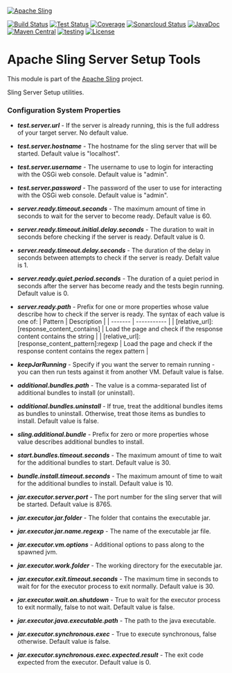 [![Apache Sling](https://sling.apache.org/res/logos/sling.png)](https://sling.apache.org)

&#32;[![Build Status](https://ci-builds.apache.org/job/Sling/job/modules/job/sling-org-apache-sling-testing-serversetup/job/master/badge/icon)](https://ci-builds.apache.org/job/Sling/job/modules/job/sling-org-apache-sling-testing-serversetup/job/master/)&#32;[![Test Status](https://img.shields.io/jenkins/tests.svg?jobUrl=https://ci-builds.apache.org/job/Sling/job/modules/job/sling-org-apache-sling-testing-serversetup/job/master/)](https://ci-builds.apache.org/job/Sling/job/modules/job/sling-org-apache-sling-testing-serversetup/job/master/test/?width=800&height=600)&#32;[![Coverage](https://sonarcloud.io/api/project_badges/measure?project=apache_sling-org-apache-sling-testing-serversetup&metric=coverage)](https://sonarcloud.io/dashboard?id=apache_sling-org-apache-sling-testing-serversetup)&#32;[![Sonarcloud Status](https://sonarcloud.io/api/project_badges/measure?project=apache_sling-org-apache-sling-testing-serversetup&metric=alert_status)](https://sonarcloud.io/dashboard?id=apache_sling-org-apache-sling-testing-serversetup)&#32;[![JavaDoc](https://www.javadoc.io/badge/org.apache.sling/org.apache.sling.testing.serversetup.svg)](https://www.javadoc.io/doc/org.apache.sling/org-apache-sling-testing-serversetup)&#32;[![Maven Central](https://maven-badges.herokuapp.com/maven-central/org.apache.sling/org.apache.sling.testing.serversetup/badge.svg)](https://search.maven.org/#search%7Cga%7C1%7Cg%3A%22org.apache.sling%22%20a%3A%22org.apache.sling.testing.serversetup%22)&#32;[![testing](https://sling.apache.org/badges/group-testing.svg)](https://github.com/apache/sling-aggregator/blob/master/docs/group/testing.md) [![License](https://img.shields.io/badge/License-Apache%202.0-blue.svg)](https://www.apache.org/licenses/LICENSE-2.0)

# Apache Sling Server Setup Tools

This module is part of the [Apache Sling](https://sling.apache.org) project.

Sling Server Setup utilities.


### Configuration System Properties

* __*test.server.url*__  - If the server is already running, this is the full address of your target server. No default value.
* __*test.server.hostname*__ - The hostname for the sling server that will be started.  Default value is "localhost".
* __*test.server.username*__ - The username to use to login for interacting with the OSGi web console.  Default value is "admin".
* __*test.server.password*__  - The password of the user to use for interacting with the OSGi web console.  Default value is "admin".

* __*server.ready.timeout.seconds*__ - The maximum amount of time in seconds to wait for the server to become ready.  Default value is 60. 
* __*server.ready.timeout.initial.delay.seconds*__ - The duration to wait in seconds before checking if the server is ready.  Default value is 0. 
* __*server.ready.timeout.delay.seconds*__ - The duration of the delay in seconds between attempts to check if the server is ready.  Defalt value is 1. 
* __*server.ready.quiet.period.seconds*__ - The duration of a quiet period in seconds after the server has become ready and the tests begin running.  Default value is 0. 
* __*server.ready.path*__ - Prefix for one or more properties whose value describe how to check if the server is ready. The syntax of each value is one of:
     | Pattern | Description |
     | ------- | ----------- |
     | [relative_url]:[response_content_contains] | Load the page and check if the response content contains the string | 
     | [relative_url]:[response_content_pattern]:regexp | Load the page and check if the response content contains the regex pattern | 
* __*keepJarRunning*__ - Specify if you want the server to remain running - you can then run tests against it from another VM.  Default value is false.

* __*additional.bundles.path*__ - The value is a comma-separated list of additional bundles to install (or uninstall).
* __*additional.bundles.uninstall*__ - If true, treat the additional bundles items as bundles to uninstall.  Otherwise, treat those items as bundles to install.  Default value is false.
* __*sling.additional.bundle*__ - Prefix for zero or more properties whose value describes additional bundles to install.
* __*start.bundles.timeout.seconds*__ - The maximum amount of time to wait for the additional bundles to start.  Default value is 30. 
* __*bundle.install.timeout.seconds*__ - The maximum amount of time to wait for the additional bundles to install.  Default value is 10. 

* __*jar.executor.server.port*__ - The port number for the sling server that will be started.  Default value is 8765.
* __*jar.executor.jar.folder*__ - The folder that contains the executable jar. 
* __*jar.executor.jar.name.regexp*__ - The name of the executable jar file. 
* __*jar.executor.vm.options*__ - Additional options to pass along to the spawned jvm. 
* __*jar.executor.work.folder*__ - The working directory for the executable jar. 
* __*jar.executor.exit.timeout.seconds*__ - The maximum time in seconds to wait for for the executor process to exit normally.  Default value is 30. 
* __*jar.executor.wait.on.shutdown*__ - True to wait for the executor process to exit normally, false to not wait.  Default value is false. 
* __*jar.executor.java.executable.path*__ - The path to the java executable. 
* __*jar.executor.synchronous.exec*__ - True to execute synchronous, false otherwise.  Default value is false. 
* __*jar.executor.synchronous.exec.expected.result*__ - The exit code expected from the executor.  Default value is 0. 
